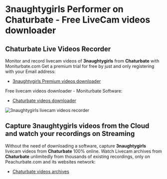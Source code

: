 # 3naughtygirls Performer on Chaturbate - Free LiveCam videos downloader

## Chaturbate Live Videos Recorder

Monitor and record livecam videos of **3naughtygirls** from **Chaturbate** with Moniturbate.com
Get a premium trial for free by just and only registering with your Email address:
* [3naughtygirls Premium videos downloader](https://moniturbate.com/request-demo-licence-key.html)

Free livecam videos downloader - Moniturbate Software:
* [Chaturbate videos downloader](https://moniturbate.com/moniturbate-download-software.html)

![3naughtygirls livecam videos recorder](https://peachurnet.com/templates/moniturbate-software.png)


## Capture 3naughtygirls videos from the Cloud and watch your recordings on Streaming

Without the need of downloading a software, capture **3naughtygirls** livecam videos from **Chaturbate** 100% online.
Watch Livecam archives from **Chaturbate** unlimitedly from thousands of existing recordings, only on Peachurbate.com and its websites network:
* [Chaturbate videos archives](https://peachurnet.com/)
